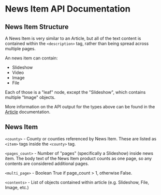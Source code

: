 # News Item API Documentation


## News Item Structure

A News Item is very similar to an Article, but all of the text content is contained within the `<description>` tag, rather than being spread across multiple pages.

An news item can contain:

   * Slideshow
   * Video
   * Image
   * File

Each of those is a "leaf" node, except the "Slideshow", which contains multiple "Image" objects.

More information on the API output for the types above can be found in the [Article](article.md) documentation.


## News Item

`<county>` - County or counties referenced by News Item. These are listed as `<item>` tags inside the `<county>` tag.

`<pages_count>` - Number of "pages" (specifically a Slideshow) inside news item. The body text of the News Item product counts as one page, so any contents are considered additional pages.

`<multi_page>` - Boolean True if page_count > 1, otherwise False.

`<contents>` - List of objects contained within article (e.g. Slideshow, File, Image, etc.)